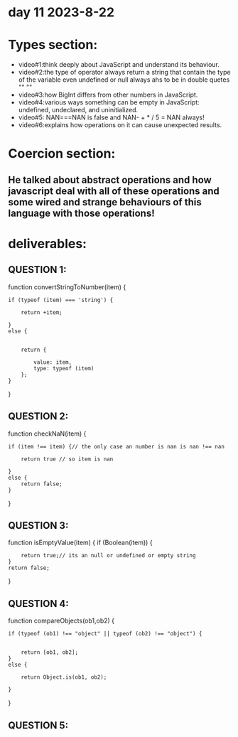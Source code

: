 # day 11  2023-8-22
# Types section:
- video#1:think deeply about JavaScript and understand its behaviour.
- video#2:the type of operator always return a string that contain the type of the variable even undefined or null always ahs to be in double quetes "" ""
- video#3:how BigInt differs from other numbers in JavaScript.
- video#4:various ways something can be empty in JavaScript: undefined, undeclared, and uninitialized.
- video#5: NAN===NAN is false and NAN- + * / 5 = NAN always!
- video#6:explains how operations on it can cause unexpected results.
# Coercion section:
## He talked about abstract operations and how javascript deal with all of these operations and some wired and strange behaviours of this language with those operations!
# deliverables:
## QUESTION 1:
function convertStringToNumber(item) {

    if (typeof (item) === 'string') {

        return +item;

    }
    else {


        return {

            value: item,
            type: typeof (item)
        };
    }


}
## QUESTION 2:
function checkNaN(item) {

    if (item !== item) {// the only case an number is nan is nan !== nan

        return true // so item is nan

    }
    else {
        return false;
    }

}
## QUESTION 3:
function isEmptyValue(item) {
    if (Boolean(item)) {


        return true;// its an null or undefined or empty string
    }
    return false;
    

}
## QUESTION 4:
function compareObjects(ob1,ob2) {

    if (typeof (ob1) !== "object" || typeof (ob2) !== "object") {


        return [ob1, ob2];
    }
    else {

        return Object.is(ob1, ob2);

    }




}
## QUESTION 5:



